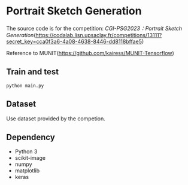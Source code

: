# Portrait Sketch Generation

The source code is for the competition: *CGI-PSG2023：Portrait Sketch Generation*(https://codalab.lisn.upsaclay.fr/competitions/13111?secret_key=cca0f3a6-4a08-4638-8446-dd8118bffae5)

Reference to MUNIT(https://github.com/kairess/MUNIT-Tensorflow)

## Train and test
`python main.py`

## Dataset
Use dataset provided by the competion.

## Dependency
- Python 3
- scikit-image
- numpy
- matplotlib
- keras


